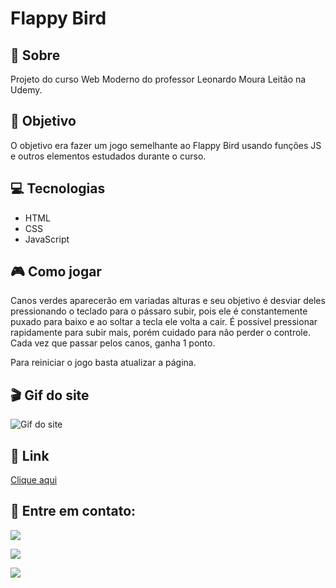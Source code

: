 # Flappy Bird

<h2>📝 Sobre</h2>
<p>Projeto do curso Web Moderno do professor Leonardo Moura Leitão na Udemy.</p>
 
<h2>🎯 Objetivo</h2>
<p>O objetivo era fazer um jogo semelhante ao Flappy Bird usando funções JS e outros elementos estudados durante o curso.</p>

<h2>💻 Tecnologias</h2>
<ul>
    <li>HTML</li>
    <li>CSS</li>
    <li>JavaScript</li>
</ul>

<h2>🎮 Como jogar</h2>
<p>Canos verdes aparecerão em variadas alturas e seu objetivo é desviar deles pressionando o teclado para o pássaro subir, pois ele é constantemente puxado para baixo e ao soltar a tecla ele volta a cair. É possível pressionar rapidamente para subir mais, porém cuidado para não perder o controle. Cada vez que passar pelos canos, ganha 1 ponto.</p>
<p>Para reiniciar o jogo basta atualizar a página.</p>

<h2>🎬 Gif do site</h2>
<img src="./github/gif-flappybird.gif" alt="Gif do site">

<h2>🔗 Link</h2>
<p><a href="" target="_blank">Clique aqui</a></p>

<h2>📧 Entre em contato:</h2>
  <p><a href="mailto:brunasatiro@outlook.com" target="_blank"><img src="https://img.shields.io/badge/Microsoft_Outlook-0078D4?style=for-the-badge&logo=microsoft-outlook&logoColor=white" target="_blank"></a></p>
  <p><a href="https://www.instagram.com/bru.satiro/" target="_blank"><img src="https://img.shields.io/badge/-Instagram-%23E4405F?style=for-the-badge&logo=instagram&logoColor=white" target="_blank"></a></p>
  <p><a href="https://www.linkedin.com/in/bruna-satiro/" target="_blank"><img src="https://img.shields.io/badge/-LinkedIn-%230077B5?style=for-the-badge&logo=linkedin&logoColor=white" target="_blank"></a></p>


